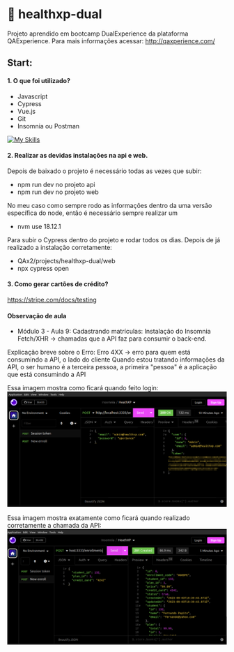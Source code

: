 # 📍 healthxp-dual 

Projeto aprendido em bootcamp DualExperience da plataforma QAExperience. Para mais informações acessar: http://qaxperience.com/

## Start: 
#### 1. O que foi utilizado?
- Javascript
- Cypress
- Vue.js
- Git
- Insomnia ou Postman

[![My Skills](https://skillicons.dev/icons?i=js,vue,git,postman)](https://skillicons.dev)


#### 2. Realizar as devidas instalações na api e web.
Depois de baixado o projeto é necessário todas as vezes que subir:

* npm run dev no projeto api
*  npm run dev no projeto web

No meu caso como sempre rodo as informações dentro da uma versão específica do node, então é necessário sempre realizar um 

* nvm use 18.12.1

Para subir o Cypress dentro do projeto e rodar todos os dias. Depois de já realizado a instalação corretamente:
- QAx2/projects/healthxp-dual/web
- npx cypress open  

#### 3. Como gerar cartões de crédito? 
https://stripe.com/docs/testing


#### Observação de aula

* Módulo 3 - Aula 9: Cadastrando matrículas:
Instalação do Insomnia
Fetch/XHR -> chamadas que a API faz para consumir o back-end. 

Explicação breve sobre o Erro: 
Erro 4XX -> erro para quem está consumindo a API, o lado do cliente
Quando estou tratando informações da API, o ser humano é a terceira pessoa, a primeira "pessoa" é a aplicação que está consumindo a API

Essa imagem mostra como ficará quando feito login: 
<img src="./projects/healthxp-dual/web/heath_session.png">

Essa imagem mostra exatamente como ficará quando realizado corretamente a chamada da API: 
<img src="./projects/healthxp-dual/web/insomnia_enrollments.png">
